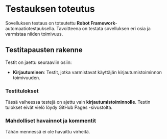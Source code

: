 # Testauksen toteutus

Sovelluksen testaus on toteutettu **Robot Framework**-automaatiotestauksella. Tavoitteena on testata sovelluksen eri osia ja varmistaa niiden toimivuus.

## Testitapausten rakenne

Testit on jaettu seuraaviin osiin:
- **Kirjautuminen**: Testit, jotka varmistavat käyttäjän kirjautumistoiminnon toimivuuden.

### Testitulokset

Tässä vaiheessa testejä on ajettu vain **kirjautumistoiminnolle**. 
Testin tulokset eivät vielö löydy GitHub Pages -sivustolta.

### Mahdolliset havainnot ja kommentit

Tähän mennessä ei ole havaittu virheitä.
